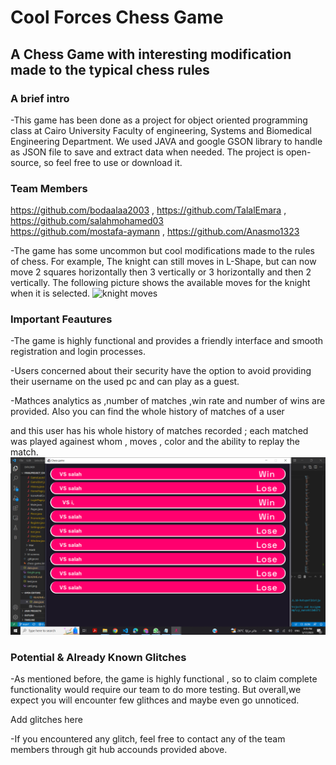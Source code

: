 # Cool Forces Chess Game
## A Chess Game with interesting modification made to the typical chess rules 
### A brief intro
-This game has been done as a project for object oriented programming class at Cairo University Faculty of engineering, 
Systems and Biomedical Engineering Department. We used JAVA and google GSON library to handle as JSON file to save and extract data when
needed. The project is open-source, so feel free to use or download it.

### Team Members
https://github.com/bodaalaa2003 , https://github.com/TalalEmara ,  https://github.com/salahmohamed03 <br> https://github.com/mostafa-aymann
,  https://github.com/Anasmo1323 

-The game has some uncommon but cool modifications made to the rules of chess. 
For example, The knight can still moves in L-Shape, but can now move 2 squares horizontally then 3 vertically or 3 horizontally and then 2 vertically. The following picture shows the available moves for the knight when it is selected.
![knight moves](Knight.png)

### Important Feautures
-The game is highly functional and provides a friendly interface and smooth registration and login processes.

-Users concerned about their security have the option to avoid providing their username on the used pc and can play as a guest.

-Mathces analytics as ,number of matches ,win rate and number of wins are provided. Also you can find the whole history of matches of a user

and this user has his whole history of matches recorded ; each matched was played againest whom , moves , color and the ability to replay the match.
![history](history.png)

### Potential & Already Known Glitches
-As mentioned before, the game is highly functional , so to claim complete functionality would require our team to do more testing. But overall,we expect you will encounter few glithces and maybe even go unnoticed.

Add glitches here

-If you encountered any glitch, feel free to contact any of the team members through git hub accounds provided above.
